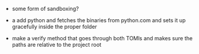 - some form of sandboxing?
- a add python and fetches the binaries from python.com and sets it up gracefully inside the proper folder


- make a verify method that goes through both TOMls and makes sure the paths are relative to the project root

